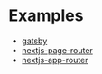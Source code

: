 # Examples

* [gatsby](https://stackblitz.com/github/devrnt/react-use-intercom/tree/main/apps/examples/gatsby)
* [nextjs-page-router](https://stackblitz.com/github/devrnt/react-use-intercom/tree/main/apps/examples/nextjs-page-router)
* [nextjs-app-router](https://stackblitz.com/github/devrnt/react-use-intercom/tree/main/apps/examples/nextjs-app-router)